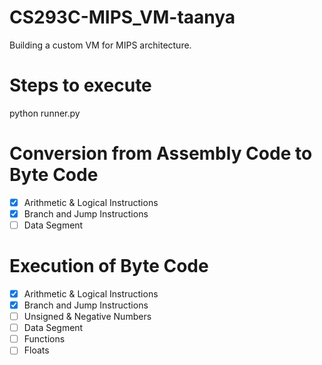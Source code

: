 # CS293C-MIPS_VM-taanya

Building a custom VM for MIPS architecture.

# Steps to execute
python runner.py

# Conversion from Assembly Code to Byte Code
- [x] Arithmetic & Logical Instructions
- [x] Branch and Jump Instructions
- [ ] Data Segment

# Execution of Byte Code
- [x] Arithmetic & Logical Instructions
- [x] Branch and Jump Instructions
- [ ] Unsigned & Negative Numbers
- [ ] Data Segment
- [ ] Functions
- [ ] Floats
